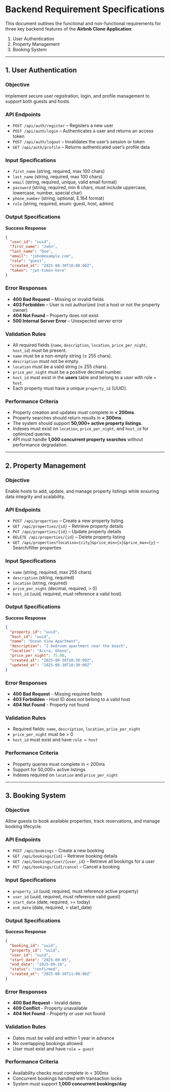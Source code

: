 # Backend Requirement Specifications
This document outlines the functional and non-functional requirements for three key backend features of the **Airbnb Clone Application**:  
1. User Authentication  
2. Property Management  
3. Booking System  

---

## 1. User Authentication
### Objective
Implement secure user registration, login, and profile management to support both guests and hosts.

### API Endpoints
- `POST /api/auth/register` – Registers a new user  
- `POST /api/auth/login` – Authenticates a user and returns an access token  
- `POST /api/auth/logout` – Invalidates the user’s session or token  
- `GET /api/auth/profile` – Returns authenticated user’s profile data  

### Input Specifications
- `first_name` (string, required, max 100 chars)  
- `last_name` (string, required, max 100 chars)  
- `email` (string, required, unique, valid email format)  
- `password` (string, required, min 8 chars, must include uppercase, lowercase, number, special char)  
- `phone_number` (string, optional, E.164 format)  
- `role` (string, required, enum: guest, host, admin)  

### Output Specifications
**Success Response**
```json
{
  "user_id": "uuid",
  "first_name": "John",
  "last_name": "Doe",
  "email": "john@example.com",
  "role": "guest",
  "created_at": "2025-08-30T10:00:00Z",
  "token": "jwt-token-here"
}
```

### Error Responses
- **400 Bad Request** – Missing or invalid fields  
- **403 Forbidden** – User is not authorized (not a host or not the property owner)  
- **404 Not Found** – Property does not exist  
- **500 Internal Server Error** – Unexpected server error

### Validation Rules
- All required fields (`name`, `description`, `location`, `price_per_night`, `host_id`) must be present.  
- `name` must be a non-empty string (≤ 255 chars).  
- `description` must not be empty.  
- `location` must be a valid string (≤ 255 chars).  
- `price_per_night` must be a positive decimal number.  
- `host_id` must exist in the **users** table and belong to a user with role = `host`.  
- Each property must have a unique `property_id` (UUID).

### Performance Criteria
- Property creation and updates must complete in **< 200ms**.  
- Property searches should return results in **< 300ms**.  
- The system should support **50,000+ active property listings**.  
- Indexes must exist on `location`, `price_per_night`, and `host_id` for optimized queries.  
- API must handle **1,000 concurrent property searches** without performance degradation.

---

## 2. Property Management

### Objective
Enable hosts to add, update, and manage property listings while ensuring data integrity and scalability.

### API Endpoints
- `POST /api/properties` – Create a new property listing
- `GET /api/properties/{id}` – Retrieve property details
- `PUT /api/properties/{id}` – Update property details
- `DELETE /api/properties/{id}` – Delete property listing
- `GET /api/properties?location={city}&price_min={x}&price_max={y}` – Search/filter properties

### Input Specifications
- `name` (string, required, max 255 chars)
- `description` (string, required)
- `location` (string, required)
- `price_per_night` (decimal, required, > 0)
- `host_id` (uuid, required, must reference a valid host)

### Output Specifications
**Success Response**
```json
{
  "property_id": "uuid",
  "host_id": "uuid",
  "name": "Ocean View Apartment",
  "description": "2 bedroom apartment near the beach",
  "location": "Accra, Ghana",
  "price_per_night": 75.00,
  "created_at": "2025-08-30T10:30:00Z",
  "updated_at": "2025-08-30T10:30:00Z"
}
```
### Error Responses
- **400 Bad Request** \- Missing required fields
- **403 Forbidden** \- Host ID does not belong to a valid host
- **404 Not Found** \- Property not found

### Validation Rules
- Required fields: `name`, `description`, `location`, `price_per_night`
- `price_per_night` must be > 0
- `host_id` must exist and have `role = host`

### Performance Criteria
- Property queries must complete in \< 200ms
- Support for 50,000+ active listings
- Indexes required on `location` and `price_per_night`

---

## 3. Booking System

### Objective
Allow guests to book available properties, track reservations, and manage booking lifecycle.

### API Endpoints
- `POST /api/bookings` – Create a new booking
- `GET /api/bookings/{id}` – Retrieve booking details
- `GET /api/bookings/user/{user_id}` – Retrieve all bookings for a user
- `PUT /api/bookings/{id}/cancel` – Cancel a booking

### Input Specifications
- `property_id` (uuid, required, must reference active property)
- `user_id` (uuid, required, must reference valid guest)
- `start_date` (date, required, >= today)
- `end_date` (date, required, > start_date)

### Output Specifications
**Success Response**
```json
{
  "booking_id": "uuid",
  "property_id": "uuid",
  "user_id": "uuid",
  "start_date": "2025-09-05",
  "end_date": "2025-09-10",
  "status": "confirmed",
  "created_at": "2025-08-30T11:00:00Z"
}
```
### Error Responses
- **400 Bad Request** \- Invalid dates
- **409 Conflict** \- Property unavailable
- **404 Not Found** \- Property or user not found

### Validation Rules
- Dates must be valid and within 1 year in advance
- No overlapping bookings allowed
- User must exist and have `role = guest`

### Performance Criteria
- Availability checks must complete in \< 300ms
- Concurrent bookings handled with transaction locks
- System must support **1,000 concurrent bookings/day**